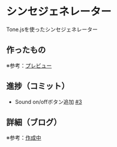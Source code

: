 # シンセジェネレーター

Tone.jsを使ったシンセジェネレーター

## 作ったもの

※参考：[プレビュー]()

## 進捗（コミット）

- Sound on/offボタン追加 [#3](https://github.com/ryo-i/synth-generator/issues/3)

## 詳細（ブログ）

※参考：[作成中]()